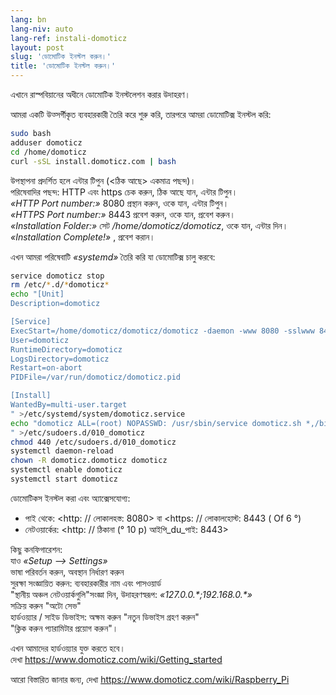 ```yaml
---
lang: bn
lang-niv: auto
lang-ref: instali-domoticz
layout: post
slug: 'ডোমোটিক ইনস্টল করুন।'
title: 'ডোমোটিক ইনস্টল করুন।'
---
```


এখানে রাস্পবিয়ানের অধীনে ডোমোটিক ইনস্টলেশন করার উদাহরণ।

আমরা একটি উত্সর্গীকৃত ব্যবহারকারী তৈরি করে শুরু করি, তারপরে আমরা ডোমোটিক্স ইনস্টল করি:
```bash
sudo bash
adduser domoticz
cd /home/domoticz
curl -sSL install.domoticz.com | bash
```
উপস্থাপনা প্রদর্শিত হলে এন্টার টিপুন (\<ঠিক আছে> একমাত্র পছন্দ)।  
পরিষেবাদির পছন্দ: HTTP এবং https চেক করুন, ঠিক আছে যান, এন্টার টিপুন।  
_«HTTP Port number:»_ 8080 প্রস্থান করুন, ওকে যান, এন্টার টিপুন।  
_«HTTPS Port number:»_ 8443 প্রবেশ করুন, ওকে যান, প্রবেশ করুন।  
_«Installation Folder:»_ সেট _/home/domoticz/domoticz_, ওকে যান, এন্টার দিন।  
_«Installation Complete!»_  , প্রবেশ করান।


এখন আমরা পরিষেবাটি _«systemd»_ তৈরি করি যা ডোমোটিক্স চালু করবে:
```bash
service domoticz stop
rm /etc/*.d/*domoticz*
echo "[Unit]
Description=domoticz

[Service]
ExecStart=/home/domoticz/domoticz/domoticz -daemon -www 8080 -sslwww 8443 -pidfile /var/run/domoticz/domoticz.pid
User=domoticz
RuntimeDirectory=domoticz
LogsDirectory=domoticz
Restart=on-abort
PIDFile=/var/run/domoticz/domoticz.pid

[Install]
WantedBy=multi-user.target
" >/etc/systemd/system/domoticz.service
echo "domoticz ALL=(root) NOPASSWD: /usr/sbin/service domoticz.sh *,/bin/systemctl stop domoticz.service,/bin/systemctl start domoticz.service
" >/etc/sudoers.d/010_domoticz
chmod 440 /etc/sudoers.d/010_domoticz
systemctl daemon-reload
chown -R domoticz.domoticz domoticz
systemctl enable domoticz
systemctl start domoticz
```

ডোমোটিকস ইনস্টল করা এবং অ্যাক্সেসযোগ্য:
* পাই থেকে: <http: // লোকালহস্ত: 8080> বা <https: // লোকালহোস্ট: 8443 ( Of 6 °)
* নেটওয়ার্কের: <http: // ঠিকানা (° 10 p) আইপি_du_পাই: 8443>

কিছু কনফিগারেশন:  
যাও _«Setup --> Settings»_  
ভাষা পরিবর্তন করুন, অবস্থান নির্ধারণ করুন  
সুরক্ষা সংজ্ঞায়িত করুন: ব্যবহারকারীর নাম এবং পাসওয়ার্ড  
 "স্থানীয় অঞ্চল নেটওয়ার্কগুলি"সংজ্ঞা দিন, উদাহরণস্বরূপ: _«127.0.0.\*;192.168.0.*»_  
সক্রিয় করুন "অটো সেভ"  
হার্ডওয়্যার / সাইড ডিভাইস: অক্ষম করুন "নতুন ডিভাইস গ্রহণ করুন"  
 "ক্লিক করুন প্যারামিটার প্রয়োগ করুন"।  

এখন আমাদের হার্ডওয়্যার যুক্ত করতে হবে।  
দেখা <https://www.domoticz.com/wiki/Getting_started>


আরো বিস্তারিত জানার জন্য,
দেখা <https://www.domoticz.com/wiki/Raspberry_Pi>

